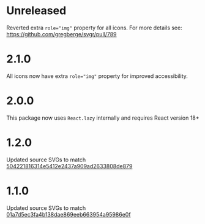 # Unreleased

Reverted extra `role="img"` property for all icons. For more details see: https://github.com/gregberge/svgr/pull/789

# 2.1.0

All icons now have extra `role="img"` property for improved accessibility.

# 2.0.0

This package now uses `React.lazy` internally and requires React version 18+

# 1.2.0

Updated source SVGs to match [504221816314e5412e2437a909ad2633808de879](https://github.com/CoreyGinnivan/system-uicons/commit/504221816314e5412e2437a909ad2633808de879)

# 1.1.0

Updated source SVGs to match [01a7d5ec3fa4b138dae869eeb663954a95986e0f](https://github.com/CoreyGinnivan/system-uicons/commit/01a7d5ec3fa4b138dae869eeb663954a95986e0f)
